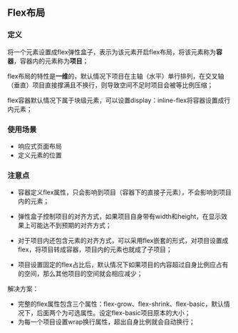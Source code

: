 ## Flex布局

### 定义
将一个元素设置成flex弹性盒子，表示为该元素开启flex布局，将该元素称为**容器**，容器内的元素称为**项目**；

flex布局的特性是**一维**的，默认情况下项目在主轴（水平）单行排列，在交叉轴（垂直）项目直接撑满且不换行，则导致空间不足时项目会被等比例压缩；

flex容器默认情况下属于块级元素，可以设置display：inline-flex将容器设置成行内元素；

### 使用场景
- 响应式页面布局
- 定义元素的位置

### 注意点
- 容器定义flex属性，只会影响到项目（容器下的直接子元素），不会影响到项目内的元素；

- 弹性盒子控制项目的对齐方式，如果项目自身带有width和height，在显示效果上可能达不到预期的对齐方式；

- 对于项目内还包含元素的对齐方式，可以采用flex嵌套的形式，对项目设置成flex，将项目转成容器，项目内的元素也就成了子项目；

- 项目设置固定的flex占比后，默认情况下如果项目的内容超过自身比例应占有的空间，那么其他项目的空间就会相应减少；
   
 解决方案：

- 完整的flex属性包含三个属性：flex-grow、flex-shrink、flex-basic，默认情况下，后面两个为可选属性。设定flex-basic项目原本的大小；
- 为每一个项目设置wrap换行属性，超出自身比例就会自动换行；